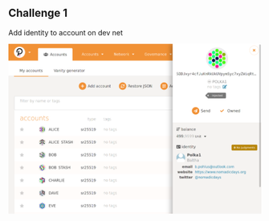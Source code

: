 ## Challenge 1

Add identity to account on dev net

![Alt text](./screens/polka_identity.png?raw=true "Identity")